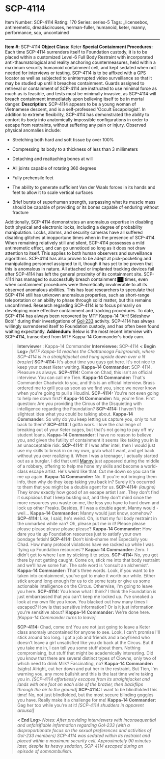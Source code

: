 # SCP-4114
Item Number: SCP-4114
Rating: 170
Series: series-5
Tags: _licensebox, antimemetic, dread&circuses, herman-fuller, humanoid, keter, manny, performance, scp, uncontained

---

  
**Item #:** SCP-4114 
**Object Class:** Keter
**Special Containment Procedures:** Each time SCP-4114 surrenders itself to Foundation custody, it is to be placed within a customized Level-6 Full Body Restraint with incorporated anti-thaumatological and reality anchoring countermeasures, held within a maximum security humanoid containment cell, and kept sedated when not needed for interviews or testing. SCP-4114 is to be affixed with a GPS locator as well as subjected to uninterrupted video surveillance so that it may be studied up until it breaches containment.
Guards assigned to retrieval or containment of SCP-4114 are instructed to use minimal force as much as is feasible, and tests must be minimally invasive, as SCP-4114 will breach containment immediately upon believing itself to be in mortal danger.
**Description:** SCP-4114 appears to be a young woman of Vietnamese descent, and is a self-professed 'Occult Escapologist'. In addition to extreme flexibility, SCP-4114 has demonstrated the ability to contort its body into anatomically impossible configurations in order to escape from restraints, without suffering any pain or injury.
Observed physical anomalies include:
  * Stretching both hard and soft tissue by over 100%

  * Compressing its body to a thickness of less than 3 millimeters

  * Detaching and reattaching bones at will

  * All joints capable of rotating 360 degrees

  * Fully prehensile feet

  * The ability to generate sufficient Van der Waals forces in its hands and feet to allow it to scale vertical surfaces

  * Brief bursts of superhuman strength, surpassing what its muscle mass should be capable of providing or its bones capable of enduring without fracture

Additionally, SCP-4114 demonstrates an anomalous expertise in disabling both physical and electronic locks, including a degree of probability manipulation. Locks, alarms, and security cameras have all suffered disabling glitches at inopportune times when in the presence of SCP-4114.
When remaining relatively still and silent, SCP-4114 possesses a mild antimemetic effect, and can go unnoticed so long as it does not draw attention to itself. This applies to both human observers and surveillance algorithms. SCP-4114 has also proven to be adept at pick-pocketing and manipulating personnel assigned to it, though it has yet to be proven that this is anomalous in nature.
All attached or implanted tracking devices fail after SCP-4114 has left the general proximity of its containment site. SCP-4114 has managed to successfully breach containment ██ times, even when containment procedures were theoretically invulnerable to all its observed anomalous abilities. This has lead researchers to speculate that SCP-4114 still has unknown anomalous properties, such as short-range teleportation or an ability to phase through solid matter, but this remains unconfirmed.
Research regarding SCP-4114 is to focus primarily on developing more effective containment and tracking procedures.
To date, SCP-4114 has always been recovered by MTF Kappa-14 "AH! Sideshow Bob!" during their investigations of [GoI-233](/herman-fuller-hub) activity. SCP-4114 has always willingly surrendered itself to Foundation custody, and has often been found waiting expectantly.
**Addendum:** Below is the most recent interview with SCP-4114, transcribed from MTF Kappa-14 Commander's body cam.
> **Interviewer** : Kappa-14 Commander
> **Interviewee:** SCP-4114
> **< Begin Log>**
> _[MTF Kappa-14 reaches the Chattanooga Fairgrounds, where SCP-4114 is in a straightjacket and hung upside down over a lit brazier]_
> **SCP-4114:** It's about time you guys got here. It's not nice to keep your cutest Keter waiting.
> **Kappa-14 Commander:** SCP-4114. Pleasure as always.
> **SCP-4114:** Come on Chad, this isn't an official interview. You can call me Tien.
> **Kappa-14 Commander:** That's Commander Chadwick to you, and this is an official interview. Brass ordered me to grill you as soon as we find you, since we never know when you're going to pull a Houdini.
> **SCP-4114:** You're not even going to help me down first?
> **Kappa-14 Commander:** No, you're fine. First question: Are you providing the Circus of the Disquieting with intelligence regarding the Foundation?
> **SCP-4114:** I haven't the slightest idea what you could be talking about.
> **Kappa-14 Commander:** So why do you keep letting us capture you, only to run back to them?
> **SCP-4114:** I gotta work. I love the challenge of breaking out of your Keter cages, but that's not going to pay off my student loans.
> **Kappa-14 Commander:** I have no reason to believe you, and given the futility of containment it seems like taking you in is an unacceptable risk.
> **SCP-4114:** If I was after intel, then I would just use my skills to break in on my own, grab what I want, and get back without you ever realizing it. When I was a teenager, I actually started out as a burglar. I did that until [Manny](/a-scip-or-a-star) just appeared during the middle of a robbery, offering to help me hone my skills and become a world-class escape artist. He's weird like that. Cut me down so you can tie me up again.
> **Kappa-14 Commander:** No. If you're not bringing them info, then why do they keep taking you back in? Surely it's occurred to them that you might be a double agent for us.
> **SCP-4114:** _(laughs)_ They know exactly how good of an escape artist I am. They don't find it suspicious that I keep busting out, and they don't mind since the more resources you waste on me, the less you have to hunt down and lock up other Freaks. Besides, if I was a double agent, Manny would - well…
> **Kappa-14 Commander:** Manny would just know, somehow?
> **SCP-4114:** Like, I said, he's weird. Oh, is that my full body restraint in the unmarked white van? Oh, please put me in it! Please please please please please please please?
> **Kappa-14 Commander:** How dare you tie up Foundation resources just to satisfy your own bondage fetish!
> **SCP-4114:** Don't kink-shame me! Especially you Chad. How many protocol violations have we racked up while I was 'tying up Foundation resources'?
> **Kappa-14 Commander:** Zero. I didn't get to where I am by sticking it to scips.
> **SCP-4114:** No, you got there by not getting caught. Come on, stick me into that body restraint and we'll have some fun. The safe word is 'consult an alchemist'.
> **Kappa-14 Commander:** That's three words. Look, if you want to be taken into containment, you've got to make it worth our while. Either stick around long enough for us to do some tests or give us some actionable intelligence on the Circus. Otherwise, I'm going to leave you here.
> **SCP-4114:** You know what I think? I think the Foundation is just embarrassed that you can't keep me locked up. I've sneaked a look at my own file you know. You blacked out how many times I escaped? How is that sensitive information? Or is it just information you're sensitive about?
> **Kappa-14 Commander:** We're done here.
> _[Kappa-14 Commander turns to leave]_  
>    
>  **SCP-4114:** Chad, come on! You are not just going to leave a Keter class anomaly uncontained for anyone to see. Look, I can't promise I'll stick around too long. I got a job and friends and a boyfriend who doesn't leave a girl unsatisfied like you do back at the Circus. But if you take me in, I can tell you some stuff about them. Nothing compromising, but stuff that might be academically interesting. Did you know that there are several distinct types of Clowns, only two of which need to drink Milk? Fascinating, no?
> **Kappa-14 Commander:** _(sighs)_ Alright, cut her down and put her in the restraint. But Tien, I'm warning you, any more bullshit and this is the last time we're taking you in.
> _[SCP-4114 effortlessly escapes from its straightjacket and lands with one foot on each side of the brazier, then backflips through the air to the ground]_
> **SCP-4114:** I want to be blindfolded this time! No, not just blindfolded, but the most secure blinding goggles you have. Really make it a challenge for me!
> **Kappa-14 Commander:** Gag her too while you're at it!
> _[SCP-4114 shudders in apparent arousal]_  
>    
>  **< End Log>**
> _Notes: After providing interviewers with inconsequential and unfalsifiable information regarding GoI-233 (with a disproportionate focus on the sexual preferences and activities of GoI-233 members) SCP-4114 was sedated within its restraint and placed within a maximum security cell. Approximately 90 minutes later, despite its heavy sedation, SCP-4114 escaped during an episode of somnambulism._
